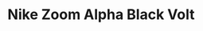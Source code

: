 ---
layout: post
title: "Nike Zoom Alpha Black Volt"
img: "https://stockx.imgix.net/Nike-Zoom-Alpha-Black-Volt.png?fit=fill&bg=FFFFFF&w=300&h=214&auto=format,compress&trim=color&q=90&dpr=2&updated_at=1550626401"
release: "Feb | 28"
sec0: "Similar Shoes"
name00: "Vans Old Skool Toy Story Andys Toys" 
url00: "vans-old-skool-toy-andys-toys"
img00: "Vans-Old-Skool-Toy-Andys-Toys.png"
name01: "Nike SB Blazer Low Call Me 917 Summit White" 
url01: "nike-sb-blazer-low-call-me-917-summit-white"
img01: "Nike-SB-Blazer-Low-Call-Me-917-Summit-White.png"
name02: "Vans Era Undercover Red" 
url02: "vans-og-era-lx-undercover-red-white"
img02: "Vans-OG-Era-LX-Undercover-Red-White.png"
name03: "Converse Chuck Taylor All-Star 70s Hi Comme des Garcons Polka Dot White" 
url03: "converse-chuck-taylor-all-star-70s-hi-comme-des-garcons-polka-dot-white"
img03: "Converse-Chuck-Taylor-All-Star-70s-Hi-Comme-des-Garcons-Polka-Dot-White.png"
name04: "Vans Slip On Peanuts Snoopy" 
url04: "vans-slip-on-peanuts-snoopy"
img04: "Vans-Slip-On-Peanuts-Snoopy.png"

sec2: "Lower Tops"
name20: "Vans Slip On Peanuts Snoopy" 
url20: "vans-slip-on-peanuts-snoopy"
img20: "Vans-Slip-On-Peanuts-Snoopy.png"
name21: "Vans Era Undercover Red" 
url21: "vans-og-era-lx-undercover-red-white"
img21: "Vans-OG-Era-LX-Undercover-Red-White.png"
name22: "Vans Slip-On LX Murakami Blue Flower" 
url22: "vans-slip-on-lx-murakami-blue-flower"
img22: "Vans-Slip-On-LX-Murakami-Blue-Flower.jpg"
name23: "Vans Slip-On LX Murakami Gold Skull" 
url23: "vans-slip-on-lx-murakami-gold-skull"
img23: "Vans-Slip-On-LX-Murakami-Gold-Skull-Product.jpg"
name24: "Vans Old Skool Toy Story Andys Toys" 
url24: "vans-old-skool-toy-andys-toys"
img24: "Vans-Old-Skool-Toy-Andys-Toys.png"

sec3: "Higher Tops"
name30: "Jordan 11 Retro Low IE Cobalt (2015)" 
url30: "jordan-11-retro-low-ie-cobalt-2015"
img30: "Air-Jordan-11-Retro-Low-IE-Cobalt-2015.jpg"
name31: "Converse Chuck Taylor All-Star 70s Hi Comme des Garcons Polka Dot White" 
url31: "converse-chuck-taylor-all-star-70s-hi-comme-des-garcons-polka-dot-white"
img31: "Converse-Chuck-Taylor-All-Star-70s-Hi-Comme-des-Garcons-Polka-Dot-White.png"
name32: "Jordan 2 Retro Alternate 87 (GS)" 
url32: "jordan-2-retro-alternate-87-gs"
img32: "Air-Jordan-2-Retro-Alternate-87-GS.jpg"
name33: "Kyrie 2 Battle Grey" 
url33: "nike-kyrie-2-battle-grey"
img33: "Nike-Kyrie-2-Battle-Grey.png"
name34: "Jordan 1 Retro BHM (2017)" 
url34: "air-jordan-1-retro-bhm-2017"
img34: "Air-Jordan-1-Retro-BHM-2017.png"

sec4: "More Blue"
name40: "Vans Slip-On LX Murakami Blue Flower" 
url40: "vans-slip-on-lx-murakami-blue-flower"
img40: "Vans-Slip-On-LX-Murakami-Blue-Flower.jpg"
name41: "Vans Slip On Peanuts Snoopy" 
url41: "vans-slip-on-peanuts-snoopy"
img41: "Vans-Slip-On-Peanuts-Snoopy.png"
name42: "Vans Authentic Odd Future Donut" 
url42: "vans-og-authentic-odd-future-donut"
img42: "Vans-OG-Authentic-Odd-Future-Donut.png"
name43: "adidas Adilette Huangs World" 
url43: "adidas-adilette-slide-huangs-world"
img43: "Adidas-Adilette-Slide-Huangs-World.png"
name44: "Sandalboyz Slides Saint Honore Royal" 
url44: "sandalboyz-slides-saint-honore-royal"
img44: "Sandalboyz-Slides-Saint-Honore-Royal.png"

sec5: "More Red"
name50: "Vans Era Undercover Red" 
url50: "vans-og-era-lx-undercover-red-white"
img50: "Vans-OG-Era-LX-Undercover-Red-White.png"
name51: "Nike Roshe Two Atomic Pink (W)" 
url51: "nike-roshe-two-atomic-pink-w"
img51: "Nike-Roshe-Two-Atomic-Pink-W.png"
name52: "adidas NMD R1 Blanch Purple (W)" 
url52: "adidas-nmd-blanch-purple-w"
img52: "Adidas-NMD-Blanch-Purple-W.jpg"
name53: "Nike Sock Dart Infrared" 
url53: "nike-sock-dart-infrared"
img53: "Nike-Sock-Dart-Infrared.jpg"
name54: "KD 8 EXT Vachetta Tan" 
url54: "kd-8-ext-vachetta-tan"
img54: "Nike-KD-8-EXT-Vachetta-Tan.jpg"

sec1: "Matching Streetwear"
name10: "Supreme Independent Nylon Anorak Black" 
url10: "supreme-independent-nylon-anorak-black"
img10: "products/streetwear/Supreme-Independent-Nylon-Anorak-Black.jpg"
name11: "Supreme Illegal Business Hooded Sweatshirt Black" 
url11: "supreme-illegal-business-hooded-sweatshirt-black"
img11: "products/streetwear/Supreme-Illegal-Business-Hooded-Sweatshirt-Black.jpg"
name12: "Supreme Debossed Logo Corduroy Jacket Black" 
url12: "supreme-debossed-logo-corduroy-jacket-black"
img12: "products/streetwear/Supreme-Debossed-Logo-Corduroy-Jacket-Black.jpg"
name13: "Supreme Cheetah Pile Zip Up Shirt Black" 
url13: "supreme-cheetah-pile-zip-up-shirt-black"
img13: "products/streetwear/Supreme-Cheetah-Pile-Zip-Up-Shirt-Black.jpg"
name14: "Supreme AKIRA Syringe Zip Up Sweatshirt Black" 
url14: "supreme-akirasupreme-syringe-zip-up-sweatshirt-black"
img14: "products/streetwear/Supreme-AKIRASupreme-Syringe-Zip-Up-Sweatshirt-Black.jpg"

---